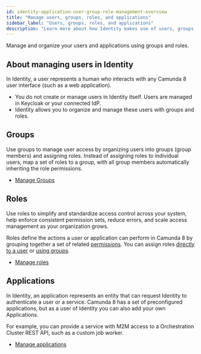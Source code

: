 ```yaml
---
id: identity-application-user-group-role-management-overview
title: "Manage users, groups, roles, and applications"
sidebar_label: "Users, groups, roles, and applications"
description: "Learn more about how Identity makes use of users, groups, and roles"
---
```


Manage and organize your users and applications using groups and roles.

## About managing users in Identity

In Identity, a user represents a human who interacts with any Camunda 8 user interface (such as a web application).

- You do not create or manage users in Identity itself. Users are managed in Keycloak or your connected IdP.
- Identity allows you to organize and manage these users with groups and roles.

## Groups

Use groups to manage user access by organizing users into groups (group members) and assigning roles. Instead of assigning roles to individual users, map a set of roles to a group, with all group members automatically inheriting the role permissions.

- [Manage Groups](./manage-groups.md)

## Roles

Use roles to simplify and standardize access control across your system, help enforce consistent permission sets, reduce errors, and scale access management as your organization grows.

Roles define the actions a user or application can perform in Camunda 8 by grouping together a set of related [permissions](../access-management/manage-permissions.md).
You can assign roles [directly to a user](manage-roles.md#assign-a-role-to-a-user) or [using groups](/self-managed/components/management-identity/application-user-group-role-management/manage-groups.md#assign-roles-to-a-group).

- [Manage roles](./manage-roles.md)

## Applications

In Identity, an application represents an entity that can request Identity to authenticate a user or a service. Camunda 8 has a set of preconfigured applications, but as a user of Identity you can also add your own Applications.

For example, you can provide a service with M2M access to a Orchestration Cluster REST API, such as a custom job worker.

- [Manage applications](./applications.md)
